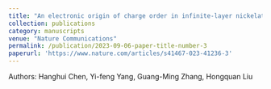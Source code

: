```yaml
---
title: "An electronic origin of charge order in infinite-layer nickelates"
collection: publications
category: manuscripts
venue: "Nature Communications"
permalink: /publication/2023-09-06-paper-title-number-3
paperurl: 'https://www.nature.com/articles/s41467-023-41236-3'
---
```

Authors: Hanghui Chen, Yi-feng Yang, Guang-Ming Zhang, Hongquan Liu
